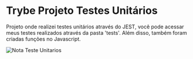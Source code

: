 # Trybe Projeto Testes Unitários

Projeto onde realizei testes unitários através do JEST, você pode acessar meus testes realizados através da pasta 'tests'. Além disso, também foram criadas funções no Javascript.

![Nota Teste Unitarios](https://user-images.githubusercontent.com/101866542/172711097-7a79d243-e5d0-45f0-a575-b6a1e5fd1194.png)
